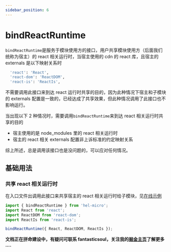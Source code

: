 ```yaml
---
sidebar_position: 6
---
```


# bindReactRuntime

`bindReactRuntime`是服务于模块使用方的接口，用户共享模块使用方（后面我们统称为宿主）的 react 相关运行时，当宿主使用的 cdn 的 react 库，且宿主的 externals 是以下映射关系时

```bash
  'react': 'React',
  'react-dom': 'ReactDOM',
  'react-is': 'ReactIs',
```

不需要调用此接口来到达 react 运行时共享的目的，因为此种情况下宿主和子模块的 externals 配置是一致的，已经达成了共享效果，但此种情况调用了此接口也不影响运行。

当出现以下 2 种情况时，需要调用`bindReactRuntime`来到达 react 相关运行时共享的目的

- 宿主使用的是 node_modules 里的 react 相关运行时
- 宿主的 react 相关 externals 配置非上诉标准的约定映射关系

综上所述，总是调用该接口也是没问题的，可以应对任何情况。

## 基础用法

### 共享 react 相关运行时

在入口文件出调用此接口来共享宿主的 react 相关运行时给子模块，见[在线示例](https://codesandbox.io/s/demo-load-remote-react-comp-2bnpl0?file=/src/index.js:0-200)

```ts
import { bindReactRuntime } from 'hel-micro';
import React from 'react';
import ReactDOM from 'react-dom';
import ReactIs from 'react-is';

bindReactRuntime({ React, ReactDOM, ReactIs });
```

**文档正在拼命建设中，有疑问可联系 fantasticsoul，关注我的[掘金主页](https://juejin.cn/user/1732486056649880/posts)了解更多 ....**
